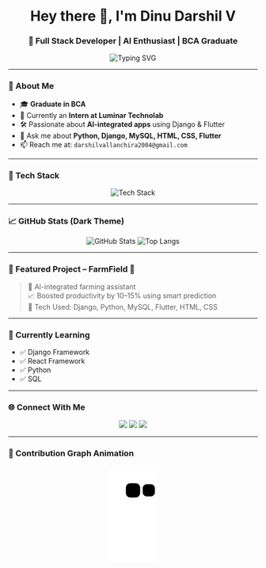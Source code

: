 <h1 align="center">Hey there 👋, I'm Dinu Darshil V</h1>
<h3 align="center">🚀 Full Stack Developer | AI Enthusiast | BCA Graduate</h3>

<p align="center">
  <img src="https://readme-typing-svg.herokuapp.com?font=Fira+Code&size=24&pause=1000&color=F7F7F7&center=true&vCenter=true&width=600&lines=Python+%7C+Django+%7C+Flutter+%7C+MySQL;Intern+at+Luminar+Technolab;Building+AI-powered+projects+💻;Let's+connect+and+create+something+great!+🚀" alt="Typing SVG" />
</p>

---

### 🧠 About Me

- 🎓 **Graduate in BCA**
- 🔭 Currently an **Intern at Luminar Technolab**
- 🛠 Passionate about **AI-integrated apps** using Django & Flutter
- 💬 Ask me about **Python, Django, MySQL, HTML, CSS, Flutter**
- 📫 Reach me at: `darshilvallanchira2004@gmail.com`

---

### 🚀 Tech Stack

<p align="center">
  <img src="https://skillicons.dev/icons?i=python,django,flutter,mysql,html,css,vscode,github" alt="Tech Stack" />
</p>

---

### 📈 GitHub Stats (Dark Theme)

<p align="center">
  <img src="https://github-readme-stats.vercel.app/api?username=dindarshil1945&show_icons=true&theme=tokyonight&hide_title=true" alt="GitHub Stats" height="180"/>
  <img src="https://github-readme-stats.vercel.app/api/top-langs/?username=dindarshil1945&layout=compact&theme=tokyonight" alt="Top Langs" height="180"/>
</p>

---

### 🧠 Featured Project – **FarmField 🌾**

> 🧠 AI-integrated farming assistant  
> 📈 Boosted productivity by 10–15% using smart prediction  
> 🧰 Tech Used: Django, Python, MySQL, Flutter, HTML, CSS  

---

### 🌱 Currently Learning

- ✅ Django Framework
- ✅ React Framework
- ✅ Python 
- ✅ SQL

---

### 🌐 Connect With Me

<p align="center">
  <a href="mailto:darshilvallanchira2004@gmail.com"><img src="https://img.shields.io/badge/Gmail-D14836?style=for-the-badge&logo=gmail&logoColor=white" /></a>
  <a href="https://linkedin.com/in/dinu-darshil-v"><img src="https://img.shields.io/badge/LinkedIn-0A66C2?style=for-the-badge&logo=linkedin&logoColor=white" /></a>
  <a href="https://github.com/dindarshil1945"><img src="https://img.shields.io/badge/GitHub-100000?style=for-the-badge&logo=github&logoColor=white" /></a>
</p>

---

### 🐍 Contribution Graph Animation

<p align="center">
  <img src="https://raw.githubusercontent.com/dindarshil1945/dindarshil1945/output/github-contribution-grid-snake.svg" alt="Snake animation" />
</p>

